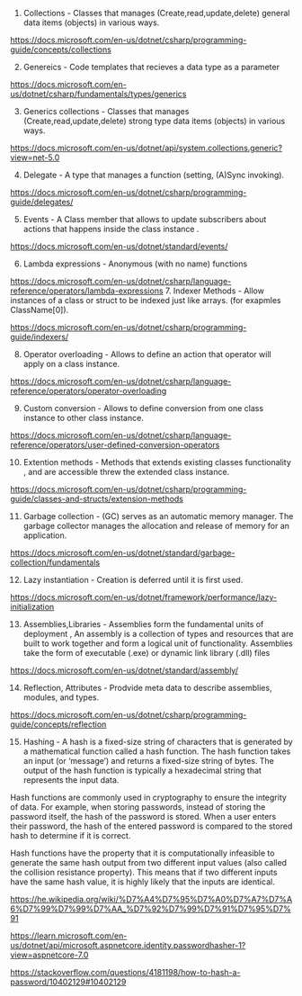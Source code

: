1. Collections - Classes that manages (Create,read,update,delete)  general data items (objects) in various ways.

https://docs.microsoft.com/en-us/dotnet/csharp/programming-guide/concepts/collections

2. Genereics - Code templates that recieves a data type as a parameter

https://docs.microsoft.com/en-us/dotnet/csharp/fundamentals/types/generics

3. Generics collections -  Classes that manages (Create,read,update,delete)  strong type data items (objects) in various ways.

https://docs.microsoft.com/en-us/dotnet/api/system.collections.generic?view=net-5.0

4. Delegate - A type that manages a function (setting, (A)Sync invoking).

https://docs.microsoft.com/en-us/dotnet/csharp/programming-guide/delegates/

5. Events - A Class member that allows to update subscribers about actions that happens inside the class instance .

https://docs.microsoft.com/en-us/dotnet/standard/events/

6. Lambda expressions - Anonymous (with no name) functions

https://docs.microsoft.com/en-us/dotnet/csharp/language-reference/operators/lambda-expressions
7. Indexer Methods - Allow instances of a class or struct to be indexed just like arrays. (for exapmles ClassName[0]).

https://docs.microsoft.com/en-us/dotnet/csharp/programming-guide/indexers/

8. Operator overloading - Allows to define an action that operator will apply on a class instance.

https://docs.microsoft.com/en-us/dotnet/csharp/language-reference/operators/operator-overloading

9. Custom conversion - Allows to define conversion from one class instance to other class instance.

https://docs.microsoft.com/en-us/dotnet/csharp/language-reference/operators/user-defined-conversion-operators

10. Extention methods - Methods that extends existing classes functionality , and are accessible threw the extended class instance.

https://docs.microsoft.com/en-us/dotnet/csharp/programming-guide/classes-and-structs/extension-methods

11. Garbage collection - (GC) serves as an automatic memory manager. The garbage collector manages the allocation and release of memory for an application.

https://docs.microsoft.com/en-us/dotnet/standard/garbage-collection/fundamentals

12. Lazy instantiation - Creation is deferred until it is first used.

https://docs.microsoft.com/en-us/dotnet/framework/performance/lazy-initialization

13. Assemblies,Libraries - Assemblies form the fundamental units of deployment , An assembly is a collection of types and resources that are built to work together and form a logical unit of functionality. Assemblies take the form of executable (.exe) or dynamic link library (.dll) files

https://docs.microsoft.com/en-us/dotnet/standard/assembly/

14. Reflection, Attributes - Prodvide meta data to describe assemblies, modules, and types.

https://docs.microsoft.com/en-us/dotnet/csharp/programming-guide/concepts/reflection

15. Hashing - A hash is a fixed-size string of characters that is generated by a mathematical function called a hash function. The hash function takes an input (or ‘message’) and returns a fixed-size string of bytes. The output of the hash function is typically a hexadecimal string that represents the input data.

Hash functions are commonly used in cryptography to ensure the integrity of data. For example, when storing passwords, instead of storing the password itself, the hash of the password is stored. When a user enters their password, the hash of the entered password is compared to the stored hash to determine if it is correct.

Hash functions have the property that it is computationally infeasible to generate the same hash output from two different input values (also called the collision resistance property). This means that if two different inputs have the same hash value, it is highly likely that the inputs are identical.

https://he.wikipedia.org/wiki/%D7%A4%D7%95%D7%A0%D7%A7%D7%A6%D7%99%D7%99%D7%AA_%D7%92%D7%99%D7%91%D7%95%D7%91

https://learn.microsoft.com/en-us/dotnet/api/microsoft.aspnetcore.identity.passwordhasher-1?view=aspnetcore-7.0

https://stackoverflow.com/questions/4181198/how-to-hash-a-password/10402129#10402129